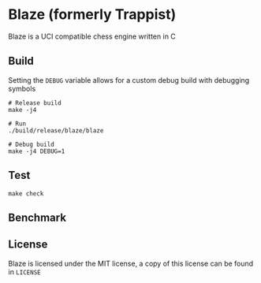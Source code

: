 Blaze (formerly Trappist)
=========================

Blaze is a UCI compatible chess engine written in C

## Build
Setting the `DEBUG` variable allows for a custom debug build with debugging symbols

```
# Release build
make -j4

# Run
./build/release/blaze/blaze

# Debug build
make -j4 DEBUG=1
```

## Test

```
make check
```

## Benchmark

## License
Blaze is licensed under the MIT license, a copy of this license can be found in `LICENSE`
